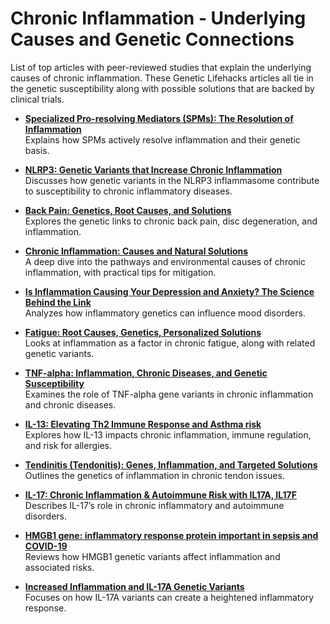 # Chronic Inflammation - Underlying Causes and Genetic Connections

List of top articles with peer-reviewed studies that explain the underlying causes of chronic inflammation. These Genetic Lifehacks articles all tie in the genetic susceptibility along with possible solutions that are backed by clinical trials. 

- **[Specialized Pro-resolving Mediators (SPMs): The Resolution of Inflammation](https://www.geneticlifehacks.com/specialized-pro-resolving-mediators-getting-rid-of-chronic-inflammation/)**  
  Explains how SPMs actively resolve inflammation and their genetic basis.

- **[NLRP3: Genetic Variants that Increase Chronic Inflammation](https://www.geneticlifehacks.com/nlrp3-inflammasome-genetics-and-chronic-inflammation/)**  
  Discusses how genetic variants in the NLRP3 inflammasome contribute to susceptibility to chronic inflammatory diseases.

- **[Back Pain: Genetics, Root Causes, and Solutions](https://www.geneticlifehacks.com/back-pain-and-your-genes/)**  
  Explores the genetic links to chronic back pain, disc degeneration, and inflammation.

- **[Chronic Inflammation: Causes and Natural Solutions](https://www.geneticlifehacks.com/inflammation-causes-and-natural-solutions/)**  
  A deep dive into the pathways and environmental causes of chronic inflammation, with practical tips for mitigation.

- **[Is Inflammation Causing Your Depression and Anxiety? The Science Behind the Link](https://www.geneticlifehacks.com/is-inflammation-causing-your-depression-and-anxiety-inflammation-genes-and-mood/)**  
  Analyzes how inflammatory genetics can influence mood disorders.

- **[Fatigue: Root Causes, Genetics, Personalized Solutions](https://www.geneticlifehacks.com/always-tired-genetic-reasons-for-fatigue/)**  
  Looks at inflammation as a factor in chronic fatigue, along with related genetic variants.

- **[TNF-alpha: Inflammation, Chronic Diseases, and Genetic Susceptibility](https://www.geneticlifehacks.com/tnf-alpha-variants/)**  
  Examines the role of TNF-alpha gene variants in chronic inflammation and chronic diseases.

- **[IL-13: Elevating Th2 Immune Response and Asthma risk](https://www.geneticlifehacks.com/il13-genomics-elevating-th2-immune-response/)**  
  Explores how IL-13 impacts chronic inflammation, immune regulation, and risk for allergies.

- **[Tendinitis (Tendonitis): Genes, Inflammation, and Targeted Solutions](https://www.geneticlifehacks.com/tendinitis-genes/)**  
  Outlines the genetics of inflammation in chronic tendon issues.

- **[IL-17: Chronic Inflammation & Autoimmune Risk with IL17A, IL17F](https://www.geneticlifehacks.com/chronic-inflammation-autoimmune-risk-il17/)**  
  Describes IL-17’s role in chronic inflammatory and autoimmune disorders.

- **[HMGB1 gene: inflammatory response protein important in sepsis and COVID-19](https://www.geneticlifehacks.com/hmgb1-gene-inflammatory-response-protein-important-in-sepsis-and-covid-19/)**  
  Reviews how HMGB1 genetic variants affect inflammation and associated risks.

- **[Increased Inflammation and IL-17A Genetic Variants](https://www.geneticlifehacks.com/increased-inflammation-and-il-17a-polymorphisms/)**  
  Focuses on how IL-17A variants can create a heightened inflammatory response.
